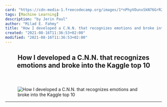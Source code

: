 ```yaml
---
card: "https://cdn-media-1.freecodecamp.org/images/1*nPhyVOunxSkN76GrR2nECw.png"
tags: [Machine Learning]
description: "by Jerin Paul"
author: "Milad E. Fahmy"
title: "How I developed a C.N.N. that recognizes emotions and broke into the Kaggle top 10"
created: "2021-08-16T11:36:53+02:00"
modified: "2021-08-16T11:36:53+02:00"
---
```

<div class="site-wrapper">
<main id="site-main" class="site-main outer">
<div class="inner">
<article class="post-full post tag-machine-learning tag-artificial-intelligence tag-neural-networks tag-technology tag-tech ">
<header class="post-full-header">
<h1 class="post-full-title">How I developed a C.N.N. that recognizes emotions and broke into the Kaggle top 10</h1>
</header>
<figure class="post-full-image">
<picture>
<source media="(max-width: 700px)" sizes="1px" srcset="data:image/gif;base64,R0lGODlhAQABAIAAAAAAAP///yH5BAEAAAAALAAAAAABAAEAAAIBRAA7 1w">
<source media="(min-width: 701px)" sizes="(max-width: 800px) 400px,
(max-width: 1170px) 700px,
1400px" srcset="https://cdn-media-1.freecodecamp.org/images/1*nPhyVOunxSkN76GrR2nECw.png 300w,
https://cdn-media-1.freecodecamp.org/images/1*nPhyVOunxSkN76GrR2nECw.png 600w,
https://cdn-media-1.freecodecamp.org/images/1*nPhyVOunxSkN76GrR2nECw.png 1000w,
https://cdn-media-1.freecodecamp.org/images/1*nPhyVOunxSkN76GrR2nECw.png 2000w">
<img onerror="this.style.display='none'" src="https://cdn-media-1.freecodecamp.org/images/1*nPhyVOunxSkN76GrR2nECw.png" alt="How I developed a C.N.N. that recognizes emotions and broke into the Kaggle top 10">
</picture>
</figure>
<section class="post-full-content">
<div class="post-content medium-migrated-article">
</div>
<hr>
</section>
</article>
</div>
</main>
</div>
<!-- Google Tag Manager (noscript) -->
<!-- End Google Tag Manager (noscript) -->
